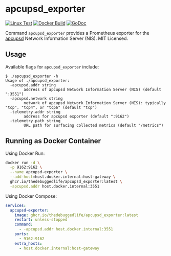 # apcupsd_exporter 
[![Linux Test](https://github.com/thedebuggedlife/apcupsd_exporter/actions/workflows/linux-test.yml/badge.svg?branch=main)](https://github.com/thedebuggedlife/apcupsd_exporter/actions/workflows/linux-test.yml) [![Docker Build](https://github.com/thedebuggedlife/apcupsd_exporter/actions/workflows/docker-build.yml/badge.svg?branch=main)](https://github.com/thedebuggedlife/apcupsd_exporter/actions/workflows/docker-build.yml) [![GoDoc](http://godoc.org/github.com/mdlayher/apcupsd_exporter?status.svg)](http://godoc.org/github.com/mdlayher/apcupsd_exporter)

Command `apcupsd_exporter` provides a Prometheus exporter for the
[apcupsd](http://www.apcupsd.org/) Network Information Server (NIS). MIT
Licensed.

## Usage

Available flags for `apcupsd_exporter` include:

```
$ ./apcupsd_exporter -h
Usage of ./apcupsd_exporter:
  -apcupsd.addr string
        address of apcupsd Network Information Server (NIS) (default ":3551")
  -apcupsd.network string
        network of apcupsd Network Information Server (NIS): typically "tcp", "tcp4", or "tcp6" (default "tcp")
  -telemetry.addr string
        address for apcupsd exporter (default ":9162")
  -telemetry.path string
        URL path for surfacing collected metrics (default "/metrics")
```

## Running as Docker Container

Using Docker Run:

```bash
docker run -d \
  -p 9162:9162 \
  --name apcupsd-exporter \
  --add-host=host.docker.internal:host-gateway \
  ghcr.io/thedebuggedlife/apcupsd_exporter:latest \
  -apcupsd.addr host.docker.internal:3551
```

Using Docker Compose:

```yaml
services:
  apcupsd-exporter:
    image: ghcr.io/thedebuggedlife/apcupsd_exporter:latest
    restart: unless-stopped
    command:
      - -apcupsd.addr host.docker.internal:3551
    ports:
      - 9162:9162
    extra_hosts:
      - host.docker.internal:host-gateway
```